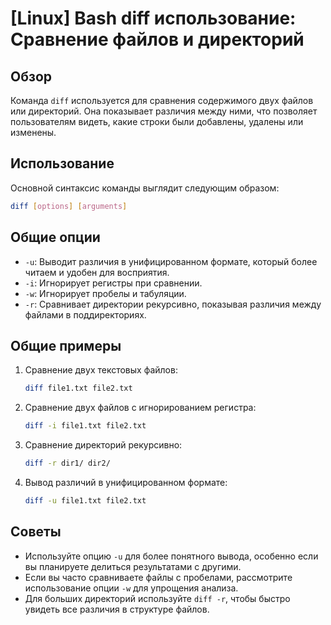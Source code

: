 # [Linux] Bash diff использование: Сравнение файлов и директорий

## Обзор
Команда `diff` используется для сравнения содержимого двух файлов или директорий. Она показывает различия между ними, что позволяет пользователям видеть, какие строки были добавлены, удалены или изменены.

## Использование
Основной синтаксис команды выглядит следующим образом:
```bash
diff [options] [arguments]
```

## Общие опции
- `-u`: Выводит различия в унифицированном формате, который более читаем и удобен для восприятия.
- `-i`: Игнорирует регистры при сравнении.
- `-w`: Игнорирует пробелы и табуляции.
- `-r`: Сравнивает директории рекурсивно, показывая различия между файлами в поддиректориях.

## Общие примеры
1. Сравнение двух текстовых файлов:
   ```bash
   diff file1.txt file2.txt
   ```

2. Сравнение двух файлов с игнорированием регистра:
   ```bash
   diff -i file1.txt file2.txt
   ```

3. Сравнение директорий рекурсивно:
   ```bash
   diff -r dir1/ dir2/
   ```

4. Вывод различий в унифицированном формате:
   ```bash
   diff -u file1.txt file2.txt
   ```

## Советы
- Используйте опцию `-u` для более понятного вывода, особенно если вы планируете делиться результатами с другими.
- Если вы часто сравниваете файлы с пробелами, рассмотрите использование опции `-w` для упрощения анализа.
- Для больших директорий используйте `diff -r`, чтобы быстро увидеть все различия в структуре файлов.
